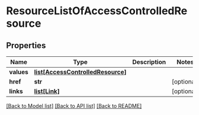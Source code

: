 # ResourceListOfAccessControlledResource

## Properties
Name | Type | Description | Notes
------------ | ------------- | ------------- | -------------
**values** | [**list[AccessControlledResource]**](AccessControlledResource.md) |  | 
**href** | **str** |  | [optional] 
**links** | [**list[Link]**](Link.md) |  | [optional] 

[[Back to Model list]](../README.md#documentation-for-models) [[Back to API list]](../README.md#documentation-for-api-endpoints) [[Back to README]](../README.md)


